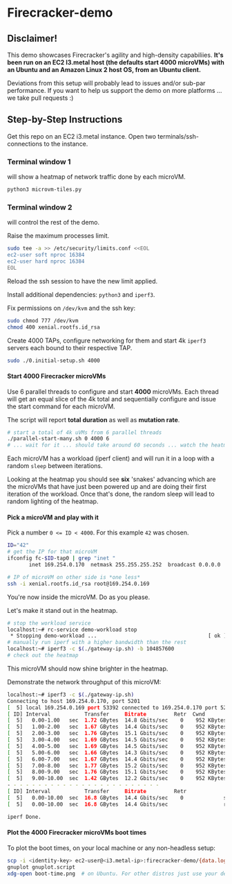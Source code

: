 # Firecracker-demo

## Disclaimer!

This demo showcases Firecracker's agility and high-density capabiliies.
**It's been run on an EC2 I3.metal host (the defaults start 4000 microVMs)
with an Ubuntu and an Amazon Linux 2 host OS, from an Ubuntu client.**

Deviations from this setup will probably lead to issues and/or sub-par performance.
If you want to help us support the demo on more platforms ... we take pull requests :)

## Step-by-Step Instructions

Get this repo on an EC2 i3.metal instance.
Open two terminals/ssh-connections to the instance.

### Terminal window 1

will show a heatmap of network traffic done by each microVM.

```bash
python3 microvm-tiles.py
```

### Terminal window 2

will control the rest of the demo.

Raise the maximum processes limit.

```bash
sudo tee -a >> /etc/security/limits.conf <<EOL
ec2-user soft nproc 16384
ec2-user hard nproc 16384
EOL
```

Reload the ssh session to have the new limit applied.

Install additional dependencies: `python3` and `iperf3`.

Fix permissions on `/dev/kvm` and the ssh key:

```bash
sudo chmod 777 /dev/kvm
chmod 400 xenial.rootfs.id_rsa
```

Create 4000 TAPs, configure networking for them and start 4k `iperf3` servers each bound to their respective TAP.

```bash
sudo ./0.initial-setup.sh 4000
```

#### Start 4000 Firecracker microVMs

Use 6 parallel threads to configure and start **4000** microVMs. Each thread will get an equal slice of the 4k total and sequentially configure and issue the start command for each microVM.

The script will report **total duration** as well as **mutation rate**.

```bash
# start a total of 4k uVMs from 6 parallel threads
./parallel-start-many.sh 0 4000 6
# ... wait for it ... should take around 60 seconds ... watch the heatmap
```

Each microVM has a workload (iperf client) and will run it in a loop with a random `sleep` between iterations.

Looking at the heatmap you should see **six** 'snakes' advancing which are the microVMs that have just been powered up and are doing their first iteration of the workload. Once that's done, the random sleep will lead to random lighting of the heatmap.

#### Pick a microVM and play with it

Pick a number `0 <= ID < 4000`. For this example `42` was chosen.

```bash
ID="42"
# get the IP for that microVM
ifconfig fc-$ID-tap0 | grep "inet "
       inet 169.254.0.170  netmask 255.255.255.252  broadcast 0.0.0.0

# IP of microVM on other side is *one less*
ssh -i xenial.rootfs.id_rsa root@169.254.0.169
```

You're now inside the microVM. Do as you please.

Let's make it stand out in the heatmap.

```bash
# stop the workload service
localhost:~# rc-service demo-workload stop
 * Stopping demo-workload ...                                    [ ok ]
# manually run iperf with a higher bandwidth than the rest
localhost:~# iperf3 -c $(./gateway-ip.sh) -b 104857600
# check out the heatmap
```

This microVM should now shine brighter in the heatmap.

Demonstrate the network throughput of this microVM:
```bash
localhost:~# iperf3 -c $(./gateway-ip.sh)
Connecting to host 169.254.0.170, port 5201
[  5] local 169.254.0.169 port 53392 connected to 169.254.0.170 port 5201
[ ID] Interval           Transfer     Bitrate         Retr  Cwnd
[  5]   0.00-1.00   sec  1.72 GBytes  14.8 Gbits/sec    0    952 KBytes
[  5]   1.00-2.00   sec  1.67 GBytes  14.4 Gbits/sec    0    952 KBytes
[  5]   2.00-3.00   sec  1.76 GBytes  15.1 Gbits/sec    0    952 KBytes
[  5]   3.00-4.00   sec  1.69 GBytes  14.5 Gbits/sec    0    952 KBytes
[  5]   4.00-5.00   sec  1.69 GBytes  14.5 Gbits/sec    0    952 KBytes
[  5]   5.00-6.00   sec  1.66 GBytes  14.3 Gbits/sec    0    952 KBytes
[  5]   6.00-7.00   sec  1.67 GBytes  14.4 Gbits/sec    0    952 KBytes
[  5]   7.00-8.00   sec  1.77 GBytes  15.2 Gbits/sec    0    952 KBytes
[  5]   8.00-9.00   sec  1.76 GBytes  15.1 Gbits/sec    0    952 KBytes
[  5]   9.00-10.00  sec  1.42 GBytes  12.2 Gbits/sec    0    952 KBytes
- - - - - - - - - - - - - - - - - - - - - - - - -
[ ID] Interval           Transfer     Bitrate         Retr
[  5]   0.00-10.00  sec  16.8 GBytes  14.4 Gbits/sec    0             sender
[  5]   0.00-10.00  sec  16.8 GBytes  14.4 Gbits/sec                  receiver

iperf Done.
```

#### Plot the 4000 Firecracker microVMs boot times

To plot the boot times, on your local machine or any non-headless setup:

```bash
scp -i <identity-key> ec2-user@<i3.metal-ip>:firecracker-demo/{data.log,gnuplot.script} .
gnuplot gnuplot.script
xdg-open boot-time.png  # on Ubuntu. For other distros just use your default .png viewer.
```
